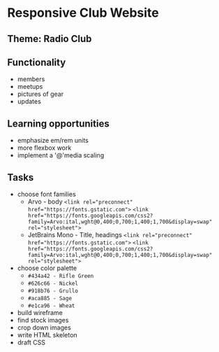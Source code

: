 # Responsive Club Website

## Theme: Radio Club

## Functionality

* members
* meetups
* pictures of gear
* updates

## Learning opportunities

* emphasize em/rem units
* more flexbox work
* implement a '@'media scaling

## Tasks

* choose font families
  * Arvo - body
    `<link rel="preconnect" href="https://fonts.gstatic.com">`
    `<link href="https://fonts.googleapis.com/css2?family=Arvo:ital,wght@0,400;0,700;1,400;1,700&display=swap" rel="stylesheet">`
  * JetBrains Mono - Title, headings
    `<link rel="preconnect" href="https://fonts.gstatic.com">`
    `<link href="https://fonts.googleapis.com/css2?family=Arvo:ital,wght@0,400;0,700;1,400;1,700&display=swap" rel="stylesheet">`
* choose color palette
  * `#434a42 - Rifle Green`
  * `#626c66 - Nickel`
  * `#918b76 - Grullo`
  * `#aca885 - Sage`
  * `#e1ca96 - Wheat`
* build wireframe
* find stock images
* crop down images
* write HTML skeleton
* draft CSS
